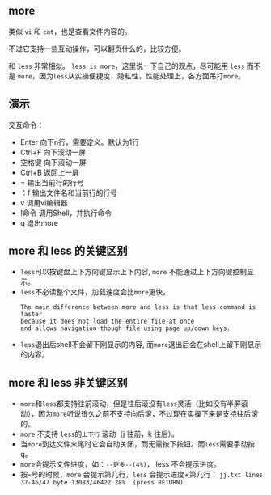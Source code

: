## more
类似 `vi` 和 `cat`，也是查看文件内容的。

不过它支持一些互动操作，可以翻页什么的，比较方便。

和 `less` 非常相似。 `less is more`，这里说一下自己的观点，尽可能用 `less` 而不是 `more`，因为`less`从实操便捷度，隐私性，性能处理上，各方面吊打`more`。

## 演示
交互命令：
* Enter 向下n行，需要定义。默认为1行
* Ctrl+F 向下滚动一屏
* 空格键 向下滚动一屏
* Ctrl+B 返回上一屏
* = 输出当前行的行号
* ：f 输出文件名和当前行的行号
* v 调用vi编辑器
* !命令 调用Shell，并执行命令
* q 退出more

## more 和 less 的关键区别

* `less`可以按键盘上下方向键显示上下内容, `more` 不能通过上下方向键控制显示。
* `less`不必读整个文件，加载速度会比`more`更快。
   ```
   The main difference between more and less is that less command is faster 
   because it does not load the entire file at once 
   and allows navigation though file using page up/down keys.
  ```
* `less`退出后shell不会留下刚显示的内容, 而`more`退出后会在shell上留下刚显示的内容。

## more 和 less 非关键区别
* `more`和`less`都支持往前滚动，但是往后滚没有`less`灵活（比如没有半屏滚动），因为`more`听说很久之前不支持向后滚，不过现在实操下来是支持往后滚的。
* `more` 不支持 `less`的`上下行` 滚动（j 往前，k 往后）。
* 当`more`到达文件末尾时它会自动关闭，而无需按下按钮。而`less`需要手动按q。
* `more`会提示文件进度，如：`--更多--(4%)`， less 不会提示进度。
* 按`=`号的时候，`more` 会提示第几行，`less` 会提示进度+第几行： `jj.txt lines 37-46/47 byte 13083/46422 28%  (press RETURN)`

